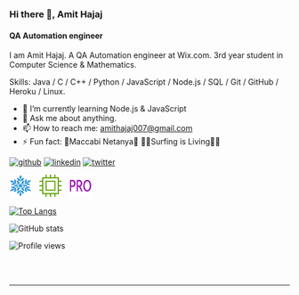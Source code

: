### Hi there 👋, Amit Hajaj
#### QA Automation engineer
I am Amit Hajaj. A QA Automation engineer at Wix.com. 3rd year student in Computer Science & Mathematics.


Skills: Java / C / C++ / Python / JavaScript / Node.js / SQL / Git / GitHub / Heroku / Linux.

- 🌱 I’m currently learning Node.js & JavaScript 
- 💬 Ask me about anything. 
- 📫 How to reach me: amithajaj007@gmail.com 
- ⚡ Fun fact:  💛Maccabi Netanya💛 🏄‍♂️Surfing is Living🏄‍♂️ 


[<img src='https://cdn.jsdelivr.net/npm/simple-icons@3.0.1/icons/github.svg' alt='github' height='40'>](https://github.com/hajajon)  [<img src='https://cdn.jsdelivr.net/npm/simple-icons@3.0.1/icons/linkedin.svg' alt='linkedin' height='40'>](https://www.linkedin.com/in/https://www.linkedin.com/in/amit-hajaj007//)  [<img src='https://cdn.jsdelivr.net/npm/simple-icons@3.0.1/icons/twitter.svg' alt='twitter' height='40'>](https://twitter.com/hajajon)  

<a href='https://archiveprogram.github.com/'><img src='https://raw.githubusercontent.com/acervenky/animated-github-badges/master/assets/acbadge.gif' width='40' height='40'></a> <a href='https://docs.github.com/en/developers'><img src='https://raw.githubusercontent.com/acervenky/animated-github-badges/master/assets/devbadge.gif' width='40' height='40'></a> <a href='https://github.com/pricing'><img src='https://raw.githubusercontent.com/acervenky/animated-github-badges/master/assets/pro.gif' width='40' height='40'></a> 

[![Top Langs](https://github-readme-stats.vercel.app/api/top-langs/?username=hajajon)](https://github.com/anuraghazra/github-readme-stats)

![GitHub stats](https://github-readme-stats.vercel.app/api?username=hajajon&show_icons=true)  

![Profile views](https://gpvc.arturio.dev/hajajon)  

<br />
<br />

---

<!--
**hajajon/hajajon** is a ✨ _special_ ✨ repository because its `README.md` (this file) appears on your GitHub profile.

Here are some ideas to get you started:

- 🔭 I’m currently working on ...
- 🌱 I’m currently learning ...
- 👯 I’m looking to collaborate on ...
- 🤔 I’m looking for help with ...
- 💬 Ask me about ...
- 📫 How to reach me: ...
- 😄 Pronouns: ...
- ⚡ Fun fact: ...
-->

[twiiter]: https://twitter.com/hajajon
[linkedin]: https://www.linkedin.com/in/amit-hajaj007/
[mail]: amithajaj007@gmail.com
